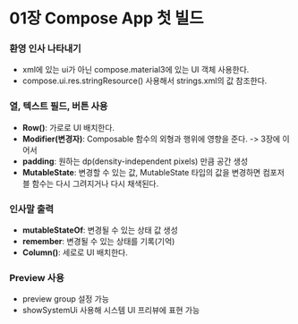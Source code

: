 # 01장 Compose App 첫 빌드

### 환영 인사 나타내기
- xml에 있는 ui가 아닌 compose.material3에 있는 UI 객체 사용한다.
- compose.ui.res.stringResource() 사용해서 strings.xml의 값 참조한다.

### 열, 텍스트 필드, 버튼 사용
- **Row()**: 가로로 UI 배치한다.
- **Modifier(변경자)**: Composable 함수의 외형과 행위에 영향을 준다. -> 3장에 이어서
- **padding**: 원하는 dp(density-independent pixels) 만큼 공간 생성
- **MutableState**: 변경할 수 있는 값, MutableState 타입의 값을 변경하면 컴포저블 함수는 다시 그려지거나 다시 채색된다.

### 인사말 출력
- **mutableStateOf**: 변경될 수 있는 상태 값 생성
- **remember**: 변경될 수 있는 상태를 기록(기억)
- **Column()**: 세로로 UI 배치한다.

### Preview 사용
- preview group 설정 가능
- showSystemUi 사용해 시스템 UI 프리뷰에 표현 가능
